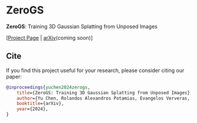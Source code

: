 # ZeroGS

<b>ZeroGS</b>: Training 3D Gaussian Splatting from Unposed Images

[[Project Page](https://aibluefisher.github.io/ZeroGS/) | [arXiv]()(coming soon)]

## Cite

If you find this project useful for your research, please consider citing our paper:
```bibtex
@inproceedings{yuchen2024zerogs,
    title={ZeroGS: Training 3D Gaussian Splatting from Unposed Images},
    author={Yu Chen, Rolandos Alexandros Potamias, Evangelos Ververas, Jifei Song, Jiankang Deng Gim Hee Lee},
    booktitle={arXiv},
    year={2024},
}
```